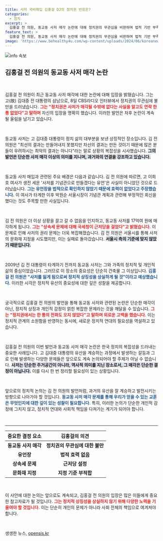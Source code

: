 ```yaml
---
title: 사저 국비매입 김홍걸 DJ의 정치권 반응은?
categories:
  - 정치
excerpt: >
  김홍걸 전 의원, 동교동 사저 매각 논란에 대해 정치권의 무관심을 비판하며 법적 기반 부족을 해명했다. 이희호 여사의 유언과 상속세 문제에 대한 의혹이 깊어지는 가운데, 최악의 결과는 피했다는 주장도 내놓았다. 클릭해서 상세한 이야기와 배경을 확인하세요!
feature_text: >
  김홍걸 전 의원, 동교동 사저 매각 논란에 대해 정치권의 무관심을 비판하며 법적 기반 부족을 해명했다. 이희호 여사의 유언과 상속세 문제에 대한 의혹이 깊어지는 가운데, 최악의 결과는 피했다는 주장도 내놓았다. 클릭해서 상세한 이야기와 배경을 확인하세요!
image: 'https://www.behealthy4u.com/wp-content/uploads/2024/06/koreanews.jpg'
---
```


<p><img src="https://www.behealthy4u.com/wp-content/uploads/2024/06/koreanews.jpg" alt="info 속보" /></p>

<h2 data-ke-size="size26">김홍걸 전 의원의 동교동 사저 매각 논란</h2>

<p data-ke-size="size16">&nbsp;</p>

<p>김홍걸 전 의원이 최근 동교동 사저 매각에 대한 논란에 대해 입장을 밝혔습니다. 그는 고(故) 김대중 전 대통령의 삼남으로, 8일 CBS라디오 인터뷰에서 정치권의 무관심에 불만을 드러냈습니다. <b><span style="color: #ee2323;">그는 "정치권은 사저가 매각될 수밖에 없다는 사실을 알고도 연락 한 통 없었다"고 말하며</span></b> 자신의 입장을 명확히 했습니다. 이러한 발언은 차후 논란이 계속될 울림을 남기고 있습니다.</p>

<p data-ke-size="size16">&nbsp;</p>

<p>동교동 사저는 고 김대중 대통령이 정치 삶의 대부분을 보낸 상징적인 장소입니다. 김 전 의원은 "최선의 결과는 만들어내지 못했지만 차선의 결과는 만든 것이기 때문에 많은 분들이 우려하시는 최악의 결과는 아니다"라는 말로 상황의 복잡성을 시사했습니다. <b><span style="background-color: #21538527;">그의 발언은 단순한 사저 매각 이상의 의미를 지니며, 과거와의 연결을 강조하고 있습니다.</span></b></p>

<p data-ke-size="size16">&nbsp;</p>

<p>동교동 사저 매입과 관련된 주요 배경은 다음과 같습니다. 김 전 의원에 따르면, 고 이희호 여사가 생전 세운 '사저를 기념관으로 만들겠다는 유언'은 사실이 아니었던 것으로 드러났습니다. <b><span style="color: #1a5490;">그는 유언장을 법적으로 확인하지 않았기 때문에 효력이 없었다고 주장했습니다.</span></b> 이 여사가 타계한 이후 박원순 서울시장이 기념관 계획과 관련해 부정적인 회신을 했다는 것도 주목할 만한 사실입니다.</p>

<p data-ke-size="size16">&nbsp;</p>

<p>김 전 의원은 더 이상 상황을 끌고 갈 수 없음을 인지하고, 동교동 사저를 17억여 원에 매각하게 됩니다. <b><span style="color: #ee2323;">그는 "상속세 문제에 대해 국세청이 근저당을 걸었다"고 밝혔습니다.</span></b> 이 문제로 인해 사저의 권리 문제는 더욱 복잡해졌습니다. 김 전 의원은 서울시를 통해 사저의 문화재 지정을 시도했지만, 이는 실패로 돌아갔습니다. <b><span style="background-color: #21538527;">서울시 측의 기준에 맞지 않았기 때문입니다.</span></b></p>

<p data-ke-size="size16">&nbsp;</p>

<p>2009년 김 전 대통령이 타계하기 전까지 동교동 사저는 그와 가족의 정치적 및 개인적 삶의 중심이었습니다. 그러므로 이 장소의 중요성은 단순히 건축물 그 이상입니다. <b><span style="color: #1a5490;">김홍걸 전 의원은 "사저를 잃게 됨으로써 정치적 상징성을 상실하게 될 것"이라고 예상했습니다.</span></b> 이러한 시각은 정치적 유산의 중요성에 대한 깊은 성찰을 제공합니다.</p>

<p data-ke-size="size16">&nbsp;</p>

<p>궁극적으로 김홍걸 전 의원의 발언을 통해 동교동 사저와 관련된 논란은 단순한 매각이 아닌, 정치적 상징과 개인적 감정이 얽힌 복잡한 문제라는 것을 깨달을 수 있습니다. <b><span style="color: #ee2323;">그는 "정치권에서는 한 통의 전화도 오지 않았다"고 말하며 외로운 고백을 했습니다.</span></b> 이는 정치적 관계의 소원함을 반영하는 동시에, 새로운 정치적 연대의 필요성을 역설하고 있습니다. </p>

<p data-ke-size="size16">&nbsp;</p>

<p>김홍걸 전 의원의 이번 발언과 동교동 사저 매각 논란은 한국 정치의 복잡성을 드러내는 중요한 사례입니다. 고 김대중 대통령의 유산을 계승하는 과정에서 발생하는 갈등과 그로 인해 발생하는 다양한 문제들은 앞으로도 계속 논의되어야 할 주제가 아닐 수 없습니다. <b><span style="background-color: #21538527;">사저는 단순한 주거공간이 아니라, 역사적 의미를 지닌 장소로서, 그 매각은 단순한 결정이 아닙니다.</span></b> 이를 다시 한 번 정리할 필요성이 있는 상황입니다.</p>

<p data-ke-size="size16">&nbsp;</p>

<p>앞으로의 정치적 논의는 김 전 의원의 발언처럼, 과거의 유산을 잘 계승하고 발전시키는 방향으로 나아가야 할 것입니다. <b><span style="color: #1a5490;">동교동 사저 매각 문제를 통해 우리가 얻을 수 있는 교훈은 무엇인지에 대한 깊이 있는 성찰이 필요합니다.</span></b> 특히, 이러한 논의가 단순한 개인적 감정에 그치지 않고, 정치적 연대와 사회적 책임을 다져가는 계기가 되어야 합니다. </p>

<p data-ke-size="size16">&nbsp;</p>

<hr />

<table style="width: 100%; border-collapse: collapse;">
    <thead>
        <tr>
            <th style="text-align: center;"><b>중요한 결정 요소</b></th>
            <th style="text-align: center;"><b>김홍걸의 의견</b></th>
        </tr>
    </thead>
    <tbody>
        <tr>
            <td style="text-align: center; height: 17px;"><b>동교동 사저 매각</b></td>
            <td style="text-align: center; height: 17px;"><b>정치권의 무관심에 대한 불만</b></td>
        </tr>
        <tr>
            <td style="text-align: center; height: 17px;"><b>유언장</b></td>
            <td style="text-align: center; height: 17px;"><b>법적 효력 없음</b></td>
        </tr>
        <tr>
            <td style="text-align: center; height: 17px;"><b>상속세 문제</b></td>
            <td style="text-align: center; height: 17px;"><b>근저당 설정</b></td>
        </tr>
        <tr>
            <td style="text-align: center; height: 17px;"><b>문화재 지정</b></td>
            <td style="text-align: center; height: 17px;"><b>지정 기준 부적합</b></td>
        </tr>
    </tbody>
</table>

<p data-ke-size="size16">&nbsp;</p>

<p>이 사안에 대한 논의는 앞으로도 계속되고, 김홍걸 전 의원의 입장은 많은 이들에게 중요한 참고자료가 될 것입니다. <b><span style="color: #ee2323;">그는 정치적 상징성을 상실하지 않기 위해 다양한 노력을 기울여야 할 것입니다.</span></b> 이는 단순히 개인의 문제가 아니라 사회 전체의 책임으로 여겨져야 합니다. </p>

<p data-ke-size="size16">&nbsp;</p>
생생한 뉴스, <a href="https://opensis.kr" rel="dofollow">opensis.kr</a>


